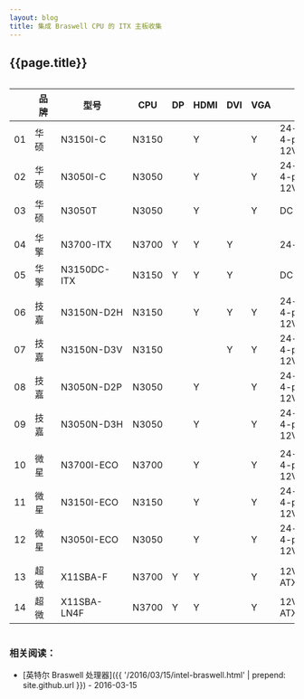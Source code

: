 ```yaml
---
layout: blog
title: 集成 Braswell CPU 的 ITX 主板收集
---
```


## {{page.title}}

<div style="overflow:auto">
<table style="min-width:37em">
<thead>
<tr><th style="text-align:center"></th> <th>品牌</th> <th>型号</th> <th>CPU</th> <th>DP</th> <th>HDMI</th> <th>DVI</th> <th>VGA</th> <th>供电</th></tr>
</thead>
<tbody>
<tr><td>01</td> <td>华硕</td> <td>N3150I-C</td> <td>N3150</td> <td> </td> <td>Y</td> <td> </td> <td>Y</td> <td>24-pin EATX<br>4-pin ATX 12V</td></tr>
<tr><td>02</td> <td>华硕</td> <td>N3050I-C</td> <td>N3050</td> <td> </td> <td>Y</td> <td> </td> <td>Y</td> <td>24-pin EATX<br>4-pin ATX 12V</td></tr>
<tr><td>03</td> <td>华硕</td> <td>N3050T</td> <td>N3050</td> <td> </td> <td>Y</td> <td> </td> <td>Y</td> <td>DC 12-19V</td></tr>
<tr><td colspan="9"> </td></tr>
<tr><td>04</td> <td>华擎</td> <td>N3700-ITX</td>   <td>N3700</td> <td>Y</td> <td>Y</td> <td>Y</td> <td> </td> <td>24-pin ATX</td></tr>
<tr><td>05</td> <td>华擎</td> <td>N3150DC-ITX</td> <td>N3150</td> <td>Y</td> <td>Y</td> <td>Y</td> <td> </td> <td>DC 12-19V</td></tr>
<tr><td colspan="9"> </td></tr>
<tr><td>06</td> <td>技嘉</td> <td>N3150N-D2H</td> <td>N3150</td> <td> </td> <td>Y</td> <td>Y</td> <td>Y</td> <td>24-pin ATX<br>4-pin ATX 12V</td></tr>
<tr><td>07</td> <td>技嘉</td> <td>N3150N-D3V</td> <td>N3150</td> <td> </td> <td> </td> <td>Y</td> <td>Y</td> <td>24-pin ATX<br>4-pin ATX 12V</td></tr>
<tr><td>08</td> <td>技嘉</td> <td>N3050N-D2P</td> <td>N3050</td> <td> </td> <td>Y</td> <td> </td> <td>Y</td> <td>24-pin ATX<br>4-pin ATX 12V</td></tr>
<tr><td>09</td> <td>技嘉</td> <td>N3050N-D3H</td> <td>N3050</td> <td> </td> <td>Y</td> <td> </td> <td>Y</td> <td>24-pin ATX<br>4-pin ATX 12V</td></tr>
<tr><td colspan="9" style="line-height:1px"> </td></tr>
<tr><td>10</td> <td>微星</td> <td>N3700I-ECO</td>  <td>N3700</td> <td> </td> <td>Y</td> <td> </td> <td>Y</td> <td>24-pin ATX<br>4-pin ATX 12V</td></tr>
<tr><td>11</td> <td>微星</td> <td>N3150I-ECO</td>  <td>N3150</td> <td> </td> <td>Y</td> <td> </td> <td>Y</td> <td>24-pin ATX<br>4-pin ATX 12V</td></tr>
<tr><td>12</td> <td>微星</td> <td>N3050I-ECO</td>  <td>N3050</td> <td> </td> <td>Y</td> <td> </td> <td>Y</td> <td>24-pin ATX<br>4-pin ATX 12V</td></tr>
<tr><td colspan="9"> </td></tr>
<tr><td>13</td> <td>超微</td> <td>X11SBA-F</td>    <td>N3700</td> <td>Y</td> <td>Y</td> <td> </td> <td>Y</td> <td>12V DC or ATX</td></tr>
<tr><td>14</td> <td>超微</td> <td>X11SBA-LN4F</td> <td>N3700</td> <td>Y</td> <td>Y</td> <td> </td> <td>Y</td> <td>12V DC or ATX</td></tr>
</tbody>
</table>
</div>


### 相关阅读：

- [英特尔 Braswell 处理器]({{ '/2016/03/15/intel-braswell.html' | prepend: site.github.url }}) - 2016-03-15